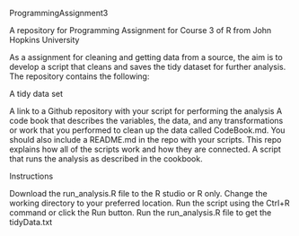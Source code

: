 ProgrammingAssignment3

A repository for Programming Assignment for Course 3 of R from John Hopkins University

As a assignment for cleaning and getting data from a source, the aim is to develop a script that cleans and saves the tidy dataset for further analysis. The repository contains the following:

A tidy data set

A link to a Github repository with your script for performing the analysis
A code book that describes the variables, the data, and any transformations or work that you performed to clean up the data called CodeBook.md. You should also include a README.md in the repo with your scripts. This repo explains how all of the scripts work and how they are connected.
A script that runs the analysis as described in the cookbook.

Instructions

Download the run_analysis.R file to the R studio or R only.
Change the working directory to your preferred location.
Run the script using the Ctrl+R command or click the Run button.
Run the run_analysis.R file to get the tidyData.txt

